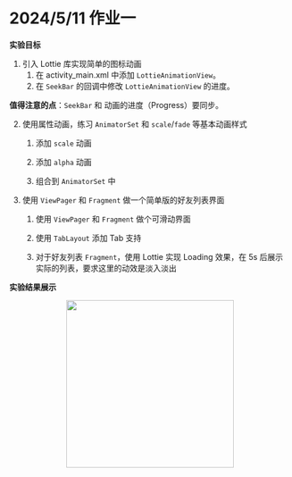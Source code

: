 # 2024/5/11 作业一

**实验目标**
1. 引入 Lottie 库实现简单的图标动画
    1. 在 activity_main.xml 中添加 `LottieAnimationView`。
    2. 在 `SeekBar` 的回调中修改 `LottieAnimationView` 的进度。

**值得注意的点**：`SeekBar` 和 动画的进度（Progress）要同步。

2. 使用属性动画，练习 `AnimatorSet` 和 `scale`/`fade` 等基本动画样式
    1. 添加 `scale` 动画

    2. 添加 `alpha` 动画

    3. 组合到 `AnimatorSet` 中


3. 使用 `ViewPager` 和 `Fragment` 做一个简单版的好友列表界面
    1. 使用 `ViewPager` 和 `Fragment` 做个可滑动界面

    2. 使用 `TabLayout` 添加 Tab 支持

    3. 对于好友列表 `Fragment`，使用 Lottie 实现 Loading 效果，在 5s 后展示实际的列表，要求这里的动效是淡入淡出

**实验结果展示**

<div align=center><img src="video/Screen.gif" width=300/></div>